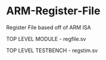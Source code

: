 # ARM-Register-File
Register File based off of ARM ISA

TOP LEVEL MODULE - regfile.sv

TOP LEVEL TESTBENCH - regstim.sv
